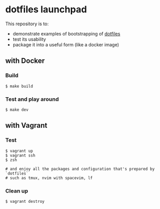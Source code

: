 # dotfiles launchpad

This repository is to:
- demonstrate examples of bootstrapping of [dotfiles](https://github.com/ryuheechul/dotfiles)
- test its usability
- package it into a useful form (like a docker image)

## with Docker

### Build
`$ make build`

### Test and play around
`$ make dev`

## with Vagrant

### Test

```
$ vagrant up
$ vagrant ssh
$ zsh

# and enjoy all the packages and configuration that's prepared by `dotfiles`
# such as tmux, nvim with spacevim, lf
```

### Clean up
`$ vagrant destroy`

